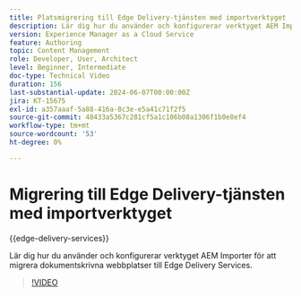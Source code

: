 ```yaml
---
title: Platsmigrering till Edge Delivery-tjänsten med importverktyget
description: Lär dig hur du använder och konfigurerar verktyget AEM Importer för att migrera platser till Edge Delivery Services.
version: Experience Manager as a Cloud Service
feature: Authoring
topic: Content Management
role: Developer, User, Architect
level: Beginner, Intermediate
doc-type: Technical Video
duration: 156
last-substantial-update: 2024-06-07T00:00:00Z
jira: KT-15675
exl-id: a357aaaf-5a88-416a-8c3e-e5a41c71f2f5
source-git-commit: 48433a5367c281cf5a1c106b08a1306f1b0e8ef4
workflow-type: tm+mt
source-wordcount: '53'
ht-degree: 0%

---
```


# Migrering till Edge Delivery-tjänsten med importverktyget

{{edge-delivery-services}}

Lär dig hur du använder och konfigurerar verktyget AEM Importer för att migrera dokumentskrivna webbplatser till Edge Delivery Services.

>[!VIDEO](https://video.tv.adobe.com/v/3429595/?learn=on)
